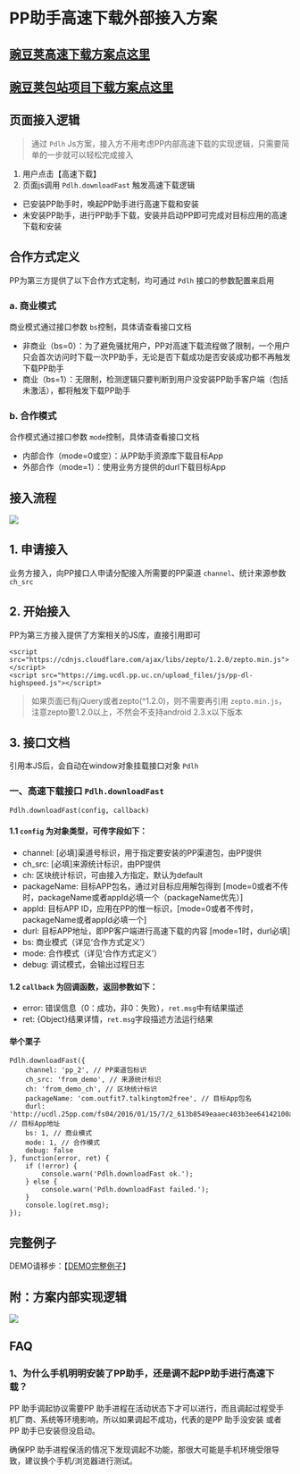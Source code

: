 # PP助手高速下载外部接入方案 #

## [豌豆荚高速下载方案点这里](https://github.com/ppfe/pdlh/blob/master/%E8%B1%8C%E8%B1%86%E8%8D%9A%E6%96%B9%E6%A1%88%E5%AF%B9%E5%A4%96%E6%96%87%E6%A1%A3.md) ##

## [豌豆荚包站项目下载方案点这里](https://github.com/ppfe/pdlh/blob/master/%E8%B1%8C%E8%B1%86%E8%8D%9A%E5%8C%85%E7%AB%99%E9%A1%B9%E7%9B%AE%E5%AF%B9%E5%A4%96%E6%96%87%E6%A1%A3.md) ##

## 页面接入逻辑 ##
> 通过 `Pdlh` Js方案，接入方不用考虑PP内部高速下载的实现逻辑，只需要简单的一步就可以轻松完成接入

1. 用户点击【高速下载】
2. 页面js调用 `Pdlh.downloadFast` 触发高速下载逻辑

- 已安装PP助手时，唤起PP助手进行高速下载和安装
- 未安装PP助手，进行PP助手下载，安装并启动PP即可完成对目标应用的高速下载和安装

## 合作方式定义 ##
PP为第三方提供了以下合作方式定制，均可通过 `Pdlh` 接口的参数配置来启用

### a. 商业模式 ###

商业模式通过接口参数 `bs`控制，具体请查看接口文档

- 非商业（bs=0）：为了避免骚扰用户，PP对高速下载流程做了限制，一个用户只会首次访问时下载一次PP助手，无论是否下载成功是否安装成功都不再触发下载PP助手
- 商业（bs=1）：无限制，检测逻辑只要判断到用户没安装PP助手客户端（包括未激活），都将触发下载PP助手

### b. 合作模式 ###

合作模式通过接口参数 `mode`控制，具体请查看接口文档

- 内部合作（mode=0或空）：从PP助手资源库下载目标App
- 外部合作（mode=1）：使用业务方提供的durl下载目标App

## 接入流程 ##
![](https://github.com/ppfe/pdlh/blob/master/imgs/%E6%8E%A5%E5%85%A5%E6%B5%81%E7%A8%8B.png?raw=true)

## 1. 申请接入 ##
业务方接入，向PP接口人申请分配接入所需要的PP渠道 `channel`、统计来源参数 `ch_src`

## 2. 开始接入 ##

PP为第三方接入提供了方案相关的JS库，直接引用即可

	<script src="https://cdnjs.cloudflare.com/ajax/libs/zepto/1.2.0/zepto.min.js"></script>
	<script src="https://img.ucdl.pp.uc.cn/upload_files/js/pp-dl-highspeed.js"></script>

> 如果页面已有jQuery或者zepto(^1.2.0)，则不需要再引用 `zepto.min.js`，注意zepto要1.2.0以上，不然会不支持android 2.3.x以下版本

## 3. 接口文档 ##
引用本JS后，会自动在window对象挂载接口对象 `Pdlh`

### 一、高速下载接口 `Pdlh.downloadFast` ###

	Pdlh.downloadFast(config, callback)

#### 1.1 `config` 为对象类型，可传字段如下： ####

- channel: [必填]渠道号标识，用于指定要安装的PP渠道包，由PP提供
- ch_src: [必填]来源统计标识，由PP提供
- ch: 区块统计标识，可由接入方指定，默认为default
- packageName: 目标APP包名，通过对目标应用解包得到 [mode=0或者不传时，packageName或者appId必填一个（packageName优先）]
- appId: 目标APP ID，应用在PP的惟一标识，[mode=0或者不传时，packageName或者appId必填一个]
- durl: 目标APP地址，即PP客户端进行高速下载的内容 [mode=1时，durl必填]
- bs: 商业模式（详见‘合作方式定义’）
- mode: 合作模式（详见‘合作方式定义’）
- debug: 调试模式，会输出过程日志

#### 1.2 `callback` 为回调函数，返回参数如下： ####

- error: 错误信息（0：成功，非0：失败），`ret.msg`中有结果描述
- ret: {Object}结果详情，`ret.msg`字段描述方法运行结果

#### 举个栗子 ####

	Pdlh.downloadFast({
		channel: 'pp_2', // PP渠道包标识
		ch_src: 'from_demo', // 来源统计标识
		ch: 'from_demo_ch', // 区块统计标识
		packageName: 'com.outfit7.talkingtom2free', // 目标App包名
		durl: 'http://ucdl.25pp.com/fs04/2016/01/15/7/2_613b8549eaaec403b3ee64142100a861.apk', // 目标App地址
		bs: 1, // 商业模式
		mode: 1, // 合作模式
		debug: false
	}, function(error, ret) {
		if (!error) {
			console.warn('Pdlh.downloadFast ok.');
		} else {
			console.warn('Pdlh.downloadFast failed.');
		}
		console.log(ret.msg);
	});


## 完整例子 ##
DEMO请移步：【[DEMO完整例子](https://github.com/ppfe/pdlh/tree/master/demo)】

## 附：方案内部实现逻辑 ##
![](https://github.com/ppfe/pdlh/blob/master/imgs/%E6%96%B9%E6%A1%88%E5%86%85%E9%83%A8%E9%80%BB%E8%BE%91.png?raw=true)

## FAQ ##

### 1、为什么手机明明安装了PP助手，还是调不起PP助手进行高速下载？ ###
PP 助手调起协议需要PP 助手进程在活动状态下才可以进行，而且调起过程受手机厂商、系统等环境影响，所以如果调起不成功，代表的是PP 助手没安装 或者 PP 助手已安装但没启动。

确保PP 助手进程保活的情况下发现调起不功能，那很大可能是手机环境受限导致，建议换个手机/浏览器进行测试。
